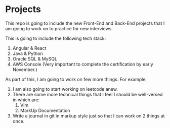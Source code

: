 # Projects
This repo is going to include the new Front-End and Back-End projects that I am going to work on to practice for new interviews. 

This is going to include the following tech stack:
1. Angular & React
2. Java & Python
3. Oracle SQL & MySQL
4. AWS Console (Very important to complete the certification by early November.)

As part of this, I am going to work on few more things. For example,

1. I am also going to start working on leetcode anew. 
2. There are some more technical things that I feel I should be well-versed in which are:
   1. Vim
   2. MarkUp Documentation
3. Write a journal in git in markup style just so that I can work on 2 things at once. 

